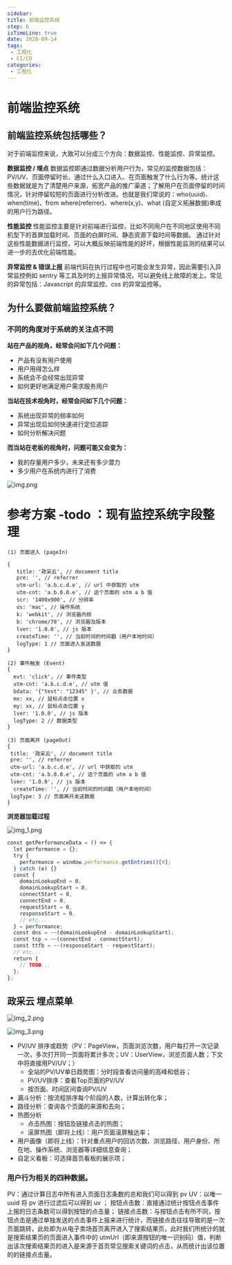 ```yaml
---
sidebar:
title: 前端监控系统
step: 6
isTimeLine: true
date: 2020-09-14
tags:
 - 工程化
 - CI/CD
categories:
 - 工程化
---
```

# 前端监控系统

## 前端监控系统包括哪些？

对于前端监控来说，大致可以分成三个方向：数据监控、性能监控、异常监控。

**数据监控 / 埋点**
数据监控即通过数据分析用户行为，常见的监控数据包括：PV/UV、页面停留时长、通过什么入口进入、在页面触发了什么行为等。统计这些数据就是为了清楚用户来源，拓宽产品的推广渠道；了解用户在页面停留的时间情况，针对停留较短的页面进行分析改进。也就是我们常说的：who(uuid)、when(time)、from where(referrer)、where(x,y)、what (自定义拓展数据)串成的用户行为路径。

**性能监控**
性能监控主要是针对前端进行监控，比如不同用户在不同地区使用不同机型下的首屏加载时间、页面的白屏时间、静态资源下载时间等数据。
通过针对这些性能数据进行监控，可以大概反映前端性能的好坏，根据性能监测的结果可以进一步的去优化前端性能。

**异常监控 & 错误上报**
前端代码在执行过程中也可能会发生异常，因此需要引入异常监控例如 sentry 等工具及时的上报异常情况，可以避免线上故障的发上。常见的异常包括：Javascript 的异常监控、css 的异常监控等。

## 为什么要做前端监控系统？

### 不同的角度对于系统的关注点不同

**站在产品的视角，经常会问如下几个问题：**

* 产品有没有用户使用
* 用户用得怎么样
* 系统会不会经常出现异常
* 如何更好地满足用户需求服务用户

**当站在技术视角时，经常会问如下几个问题：**

* 系统出现异常的频率如何
* 异常出现后如何快速进行定位追踪
* 如何分析解决问题


**而当站在老板的视角时，问题可能又会变为：**

* 我的存量用户多少，未来还有多少潜力
* 多少用户在系统内进行了消费


![img.png](img.png)

# 参考方案 -todo ：现有监控系统字段整理

```text
(1) 页面进入 (pageIn)

{ 
   title: '政采云', // document title 
   pre: '', // referrer 
   utm-url: 'a.b.c.d.e', // url 中获取的 utm 
   utm-cnt: 'a.b.0.0.e', // 这个页面的 utm a b 值 
   scr: '1400x900', // 分辨率 
   os: 'mac', // 操作系统 
   k: 'webkit', // 浏览器内核 
   b: 'chrome/70', // 浏览器及版本 
   lver: '1.0.0', // js 版本 
   createTime: '', // 当前时间的时间戳（用户本地时间）
   logType: 1 // 页面进入发送数据 
}

(2) 事件触发 (Event)
{ 
  evt: 'click', // 事件类型 
  utm-cnt: 'a.b.c.d.e', // utm 值 
  bdata: '{"test": "12345" }', // 业务数据 
  mx: xx, // 鼠标点击位置 x 
  my: xx, // 鼠标点击位置 y 
  lver: '1.0.0', // js 版本 
  logType: 2 // 数据类型 
}

(3) 页面离开 (pageOut)
{ 
 title: '政采云', // document title 
 pre: '', // referrer 
 utm-url: 'a.b.c.d.e', // url 中获取的 utm 
 utm-cnt: 'a.b.0.0.e', // 这个页面的 utm a b 值 
 lver: '1.0.0', // js 版本 
  createTime: '', // 当前时间的时间戳（用户本地时间）
 logType: 3 // 页面离开发送数据 
}

```

**浏览器加载过程**

![img_1.png](img_1.png)

```js
const getPerformanceData = () => {
  let performance = {};
  try {
    performance = window.performance.getEntries()[0];
  } catch (e) {}
  const {
    domainLookupEnd = 0,
    domainLookupStart = 0,
    connectStart = 0,
    connectEnd = 0,
    requestStart = 0,
    responseStart = 0,
    // etc...
  } = performance;
  const dns = ~~(domainLookupEnd - domainLookupStart);
  const tcp = ~~(connectEnd - connectStart);
  const ttfb = ~~(responseStart - requestStart);
  // etc...
  return {
    // TODO...
  };
};
```

## 政采云 埋点菜单

![img_2.png](img_2.png)

![img_3.png](img_3.png)

* PV/UV 排序或趋势（PV：PageView，页面浏览次数，用户每打开一次记录一次，多次打开同一页面将累计多次；UV：UserView，浏览页面人数；下文中将直接用PV/UV；）
  * 全站的PV/UV单日趋势图：分时段查看访问量的高峰和低谷；
  * PV/UV排序：查看Top页面的PV/UV
  * 按页面、时间区间查询PV/UV
* 漏斗分析：按流程排序每个阶段的人数，计算出转化率；
* 路径分析：查询各个页面的来源和去向；
* 热图分析
  * 点击热图：按钮及链接点击的热图；
  * 滚屏热图（即将上线）：用户页面滚屏触达率；
* 用户画像（即将上线）：针对重点用户的回访次数、浏览路径、用户身份、所在地、操作系统、浏览器等详细信息查询；
* 自定义看板：可选择首页看板的展示项；

### 用户行为相关的四种数据。

PV：通过计算日志中所有进入页面日志条数的总和我们可以得到 pv
UV：以唯一 uuid 将 pv 进行过滤后可以得到 uv ；
按钮点击数：直接通过统计按钮点击事件上报的日志条数可以得到按钮的点击量；
链接点击数：与按钮点击有所不同，按钮点击是通过单独发送的点击事件上报来进行统计，而链接点击往往导致的是一次页面跳转，此处即为从电子卖场首页离开进入了搜索结果页，此时我们所统计的就是搜索结果页的页面进入事件中的 utmUrl（即来源按钮的唯一识别码）值，判断出该次搜索结果页的进入是来源于首页常见搜索关键词的点击，从而统计出该位置的的链接点击量。






